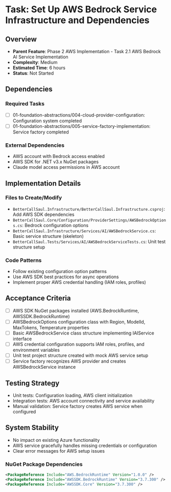 # Task: Set Up AWS Bedrock Service Infrastructure and Dependencies

## Overview
- **Parent Feature**: Phase 2 AWS Implementation - Task 2.1 AWS Bedrock AI Service Implementation
- **Complexity**: Medium
- **Estimated Time**: 6 hours
- **Status**: Not Started

## Dependencies
### Required Tasks
- [ ] 01-foundation-abstractions/004-cloud-provider-configuration: Configuration system completed
- [ ] 01-foundation-abstractions/005-service-factory-implementation: Service factory completed

### External Dependencies
- AWS account with Bedrock access enabled
- AWS SDK for .NET v3.x NuGet packages
- Claude model access permissions in AWS account

## Implementation Details
### Files to Create/Modify
- `BetterCallSaul.Infrastructure/BetterCallSaul.Infrastructure.csproj`: Add AWS SDK dependencies
- `BetterCallSaul.Core/Configuration/ProviderSettings/AWSBedrockOptions.cs`: Bedrock configuration options
- `BetterCallSaul.Infrastructure/Services/AI/AWSBedrockService.cs`: Basic service structure (skeleton)
- `BetterCallSaul.Tests/Services/AI/AWSBedrockServiceTests.cs`: Unit test structure setup

### Code Patterns
- Follow existing configuration option patterns
- Use AWS SDK best practices for async operations
- Implement proper AWS credential handling (IAM roles, profiles)

## Acceptance Criteria
- [ ] AWS SDK NuGet packages installed (AWS.BedrockRuntime, AWSSDK.BedrockRuntime)
- [ ] AWSBedrockOptions configuration class with Region, ModelId, MaxTokens, Temperature properties
- [ ] Basic AWSBedrockService class structure implementing IAIService interface
- [ ] AWS credential configuration supports IAM roles, profiles, and environment variables
- [ ] Unit test project structure created with mock AWS service setup
- [ ] Service factory recognizes AWS provider and creates AWSBedrockService instance

## Testing Strategy
- Unit tests: Configuration loading, AWS client initialization
- Integration tests: AWS account connectivity and service availability
- Manual validation: Service factory creates AWS service when configured

## System Stability
- No impact on existing Azure functionality
- AWS service gracefully handles missing credentials or configuration
- Clear error messages for AWS setup issues

### NuGet Package Dependencies
```xml
<PackageReference Include="AWS.BedrockRuntime" Version="1.0.0" />
<PackageReference Include="AWSSDK.BedrockRuntime" Version="3.7.300" />
<PackageReference Include="AWSSDK.Core" Version="3.7.300" />
```